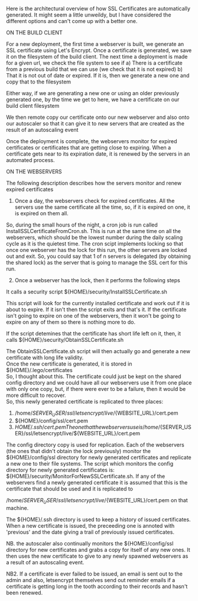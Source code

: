 Here is the architectural overview of how SSL Certificates are automatically generated. It might seem a little unweildy, but I have considered the different options and can't come up with a better one.

ON THE BUILD CLIENT

For a new deployment, the first time a webserver is built, we generate an SSL certificate using Let's Encrypt. Once a certificate is generated, we save it on the filesystem of the build client.
The next time a deployment is made for a given url, we check the file system to see if 
    a) There is a certificate from a previous build that we can use (we check that it is not expired)
    b) That it is not out of date or expired. If it is, then we generate a new one and copy that to the filesystem

Either way, if we are generating a new one or using an older previously generated one, by the time we get to here, we have a certificate on our build client filesystem

We then remote copy our certificate onto our new webserver and also onto our autoscaler so that it can give it to new servers that are created as the result of an autoscaling event

Once the deployment is complete, the webservers monitor for expired certificates or certificates that are getting close to expiring. When a certificate gets near to its expiration date, it is renewed by the servers in an automated process. 

ON THE WEBSERVERS

The following description describes how the servers monitor and renew expired certificates

1) Once a day, the webservers check for expired certificates. All the servers use the same certificate all the time, so, if it is expired on one, it is expired on them all.

So, during the small hours of the night, a cron job is run called InstallSSLCertificateFromCron.sh. This is run at the same time on all the webservers, which should be the lowest number during the daily scaling cycle as it is the quietest time. The cron scipt implements locking so that once one webserver has the lock for this run, the other servers are locked out and exit. So, you could say that 1 of n servers is delegated (by obtaining the shared lock) as the server that is going to manage the SSL cert for this run. 

2) Once a webserver has the lock, then it performs the following steps

It calls a security script ${HOME}/security/InstallSSLCertificate.sh

This script will look for the currently installed certificate and work out if it is about to expire. If it isn't then the script exits and that's it. If the certificate isn't going to expire on one of the webservers, then it won't be going to expire on any of them so there is nothing more to do.

If the script detemines that the certificate has short life left on it, then, it calls ${HOME}/security/ObtainSSLCertificate.sh

The ObtainSSLCertificate.sh script will then actually go and generate a new certificate with long life validity.                                                                                                      
Once the new certificate is generated, it is stored in ${HOME}/.lego/certificates                                                                                                                                          
So, I thought about this. The certificate could just be kept on the shared config directory and we could have all our webservers use it from one place with only one copy, but, if there were ever to be a failure, then it would be more difficult to recover.                                                                                                                                                                          
   So, this newly generated certificate is replicated to three places:                                                                                                                                                                   
   1) /home/${SERVER_USER}/ssl/letsencrypt/live/${WEBSITE_URL}/cert.pem                                       
   2) ${HOME}/config/ssl/cert.pem                                                                                           
   3) ${HOME}/.ssh/cert.pem                                                                                                                                                                               
The one that the webservers use is /home/${SERVER_USER}/ssl/letsencrypt/live/${WEBSITE_URL}/cert.pem 

The config directory copy is used for replication. Each of the webservers (the ones that didn't obtain the lock previously) monitor the ${HOME}/config/ssl directory for newly generated certificates and replicate a new one to their file systems. The script which monitors the config directory for newly generated certificates is: ${HOME}/security/MonitorForNewSSLCertificate.sh. If any of the webservers find a newly generated certificate it is assumed that this is the certificate that should be used and it is replicated to 

/home/${SERVER_USER}/ssl/letsencrypt/live/${WEBSITE_URL}/cert.pem on that machine.

The ${HOME}/.ssh directory is used to keep a history of issued certificates. When a new certificate is issued, the preceeding one is annoted with 'previous' and the date giving a trail of previously issued certificates.

NB. the autoscaler also continually monitors the ${HOME}/config/ssl directory for new certificates and grabs a copy for itself of any new ones. It then uses the new certificate to give to any newly spawned webservers as a result of an autoscaling event. 

NB2. If a certificate is ever failed to be issued, an email is sent out to the admin and also, letsencrypt themselves send out reminder emails if a certificate is getting long in the tooth according to their records and hasn't been renewed.
